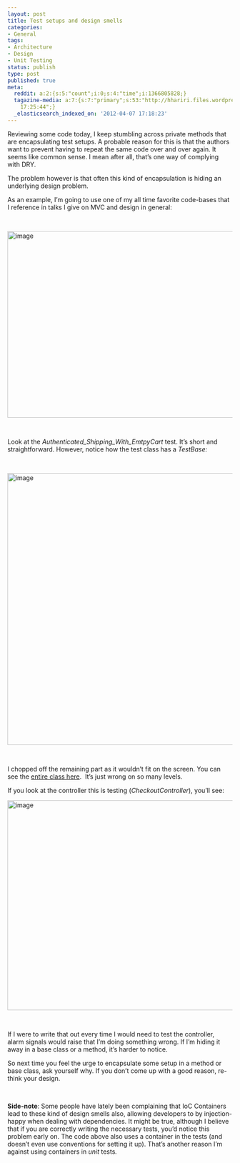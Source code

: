 ```yaml
---
layout: post
title: Test setups and design smells
categories:
- General
tags:
- Architecture
- Design
- Unit Testing
status: publish
type: post
published: true
meta:
  reddit: a:2:{s:5:"count";i:0;s:4:"time";i:1366805828;}
  tagazine-media: a:7:{s:7:"primary";s:53:"http://hhariri.files.wordpress.com/2012/04/image6.png";s:6:"images";a:6:{s:53:"http://hhariri.files.wordpress.com/2012/04/image5.png";a:6:{s:8:"file_url";s:53:"http://hhariri.files.wordpress.com/2012/04/image5.png";s:5:"width";s:3:"794";s:6:"height";s:3:"418";s:4:"type";s:5:"image";s:4:"area";s:6:"331892";s:9:"file_path";s:0:"";}s:59:"http://hhariri.files.wordpress.com/2012/04/image_thumb5.png";a:6:{s:8:"file_url";s:59:"http://hhariri.files.wordpress.com/2012/04/image_thumb5.png";s:5:"width";s:3:"794";s:6:"height";s:3:"418";s:4:"type";s:5:"image";s:4:"area";s:6:"331892";s:9:"file_path";s:0:"";}s:53:"http://hhariri.files.wordpress.com/2012/04/image6.png";a:6:{s:8:"file_url";s:53:"http://hhariri.files.wordpress.com/2012/04/image6.png";s:5:"width";s:3:"680";s:6:"height";s:3:"609";s:4:"type";s:5:"image";s:4:"area";s:6:"414120";s:9:"file_path";s:0:"";}s:59:"http://hhariri.files.wordpress.com/2012/04/image_thumb6.png";a:6:{s:8:"file_url";s:59:"http://hhariri.files.wordpress.com/2012/04/image_thumb6.png";s:5:"width";s:3:"680";s:6:"height";s:3:"609";s:4:"type";s:5:"image";s:4:"area";s:6:"414120";s:9:"file_path";s:0:"";}s:53:"http://hhariri.files.wordpress.com/2012/04/image4.png";a:6:{s:8:"file_url";s:53:"http://hhariri.files.wordpress.com/2012/04/image4.png";s:5:"width";s:3:"519";s:6:"height";s:3:"470";s:4:"type";s:5:"image";s:4:"area";s:6:"243930";s:9:"file_path";s:0:"";}s:59:"http://hhariri.files.wordpress.com/2012/04/image_thumb4.png";a:6:{s:8:"file_url";s:59:"http://hhariri.files.wordpress.com/2012/04/image_thumb4.png";s:5:"width";s:3:"519";s:6:"height";s:3:"470";s:4:"type";s:5:"image";s:4:"area";s:6:"243930";s:9:"file_path";s:0:"";}}s:6:"videos";a:0:{}s:11:"image_count";s:1:"6";s:6:"author";s:7:"5078411";s:7:"blog_id";s:8:"11677451";s:9:"mod_stamp";s:19:"2012-04-07
    17:25:44";}
  _elasticsearch_indexed_on: '2012-04-07 17:18:23'
---
```

<p>Reviewing some code today, I keep stumbling across private methods that are encapsulating test setups. A probable reason for this is that the authors want to prevent having to repeat the same code over and over again. It seems like common sense. I mean after all, that’s one way of complying with DRY.&nbsp; </p> <p>The problem however is that often this kind of encapsulation is hiding an underlying design problem.</p> <p>As an example, I’m going to use one of my all time favorite code-bases that I reference in talks I give on MVC and design in general:</p> <p>&nbsp;</p> <p><a href="http://hhariri.files.wordpress.com/2012/04/image5.png">
<img style="background-image:none;border-bottom:0;border-left:0;padding-left:0;padding-right:0;display:inline;border-top:0;border-right:0;padding-top:0;" title="image" border="0" alt="image" src="{{ site.images }}/tsd-1.png" width="794" height="418"></a></p> <p>&nbsp;</p> <p>Look at the <em>Authenticated_Shipping_With_EmtpyCart</em> test. It’s short and straightforward. However, notice how the test class has a <em>TestBase: </em></p> <p><em></em>&nbsp;</p> <p><a href="http://hhariri.files.wordpress.com/2012/04/image6.png"><img style="background-image:none;border-bottom:0;border-left:0;margin:0;padding-left:0;padding-right:0;display:inline;border-top:0;border-right:0;padding-top:0;" title="image" border="0" alt="image" src="{{ site.images }}/tsd-2.png" width="680" height="609"></a></p> <p>&nbsp;</p> <p>I chopped off the remaining part as it wouldn’t fit on the screen. You can see the <a href="http://erpstore.codeplex.com/SourceControl/changeset/view/88814#1575530">entire class here</a>.&nbsp; It’s just wrong on so many levels.</p> <p>If you look at the controller this is testing (<em>CheckoutController</em>), you’ll see:</p> <p><a href="http://hhariri.files.wordpress.com/2012/04/image4.png"><img style="background-image:none;border-bottom:0;border-left:0;padding-left:0;padding-right:0;display:inline;border-top:0;border-right:0;padding-top:0;" title="image" border="0" alt="image" src="{{ site.images }}/tsd-3.png" width="519" height="470"></a></p> <p>&nbsp;</p> <p>If I were to write that out every time I would need to test the controller, alarm signals would raise that I’m doing something wrong. If I’m hiding it away in a base class or a method, it’s harder to notice.&nbsp; </p> <p>So next time you feel the urge to encapsulate some setup in a method or base class, ask yourself why. If you don’t come up with a good reason, re-think your design. </p> <p>&nbsp;</p> <p><strong>Side-note</strong>: Some people have lately been complaining that IoC Containers lead to these kind of design smells also, allowing developers to by injection-happy when dealing with dependencies. It might be true, although I believe that if you are correctly writing the necessary tests, you’d notice this problem early on. The code above also uses a container in the tests (and doesn’t even use conventions for setting it up). That’s another reason I’m against using containers in <em>unit </em>tests<em>. </em></p>
